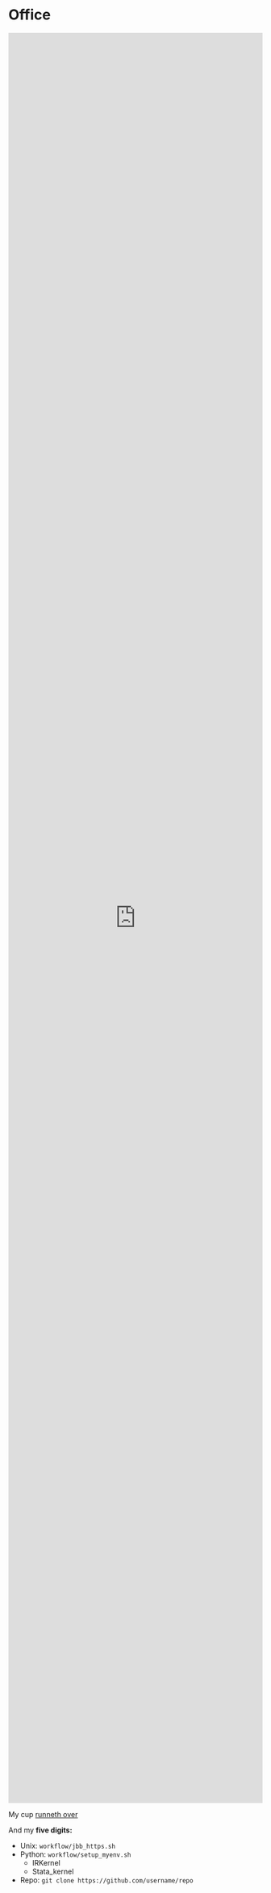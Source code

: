 # Office

<iframe src="https://www.youtube.com/embed/DpQQi2scsHo" style="border: none;" width="100%" height="90%"></iframe>

My cup [runneth over](https://abikesa.github.io/catalog/)

And my **five digits:**

- Unix: `workflow/jbb_https.sh`
- Python: `workflow/setup_myenv.sh`
   - IRKernel
   - Stata_kernel
- Repo: `git clone https://github.com/username/repo`

```{tableofcontents}
```
